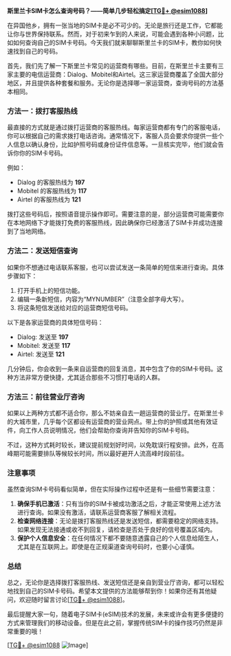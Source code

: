 **斯里兰卡SIM卡怎么查询号码？——简单几步轻松搞定[[TG💪+ @esim1088](https://t.me/s/esim1088)]**

在异国他乡，拥有一张当地的SIM卡是必不可少的。无论是旅行还是工作，它都能让你与世界保持联系。然而，对于初来乍到的人来说，可能会遇到各种小问题，比如如何查询自己的SIM卡号码。今天我们就来聊聊斯里兰卡的SIM卡，教你如何快速找到自己的号码。

首先，我们先了解一下斯里兰卡常见的运营商有哪些。目前，在斯里兰卡主要有三家主要的电信运营商：Dialog、Mobitel和Airtel。这三家运营商覆盖了全国大部分地区，并且提供各种套餐和服务。无论你是选择哪一家运营商，查询号码的方法基本相同。

### 方法一：拨打客服热线

最直接的方式就是通过拨打运营商的客服热线。每家运营商都有专门的客服电话，你可以根据自己的需求拨打电话咨询。通常情况下，客服人员会要求你提供一些个人信息以确认身份，比如护照号码或身份证件信息等。一旦核实完毕，他们就会告诉你你的SIM卡号码。

例如：
- Dialog 的客服热线为 **197**
- Mobitel 的客服热线为 **117**
- Airtel 的客服热线为 **121**

拨打这些号码后，按照语音提示操作即可。需要注意的是，部分运营商可能需要你在本地网络下才能拨打免费的客服热线，因此确保你已经激活了SIM卡并成功连接到了当地网络。

### 方法二：发送短信查询

如果你不想通过电话联系客服，也可以尝试发送一条简单的短信来进行查询。具体步骤如下：

1. 打开手机上的短信功能。
2. 编辑一条新短信，内容为“MYNUMBER”（注意全部字母大写）。
3. 将这条短信发送给对应的运营商短信号码。

以下是各家运营商的具体短信号码：
- Dialog: 发送至 **197**
- Mobitel: 发送至 **117**
- Airtel: 发送至 **121**

几分钟后，你会收到一条来自运营商的回复消息，其中包含了你的SIM卡号码。这种方法非常方便快捷，尤其适合那些不习惯打电话的人群。

### 方法三：前往营业厅咨询

如果以上两种方式都不适合你，那么不妨亲自去一趟运营商的营业厅。在斯里兰卡的大城市里，几乎每个区都设有运营商的营业网点。带上你的护照或其他有效证件，向工作人员说明情况，他们会帮助你查询并告知你的SIM卡号码。

不过，这种方式耗时较长，建议提前规划好时间，以免耽误行程安排。此外，在高峰期可能需要排队等候较长时间，所以最好避开人流高峰时段前往。

### 注意事项

虽然查询SIM卡号码看似简单，但在实际操作过程中还是有一些细节需要注意：

1. **确保手机已激活**：只有当你的SIM卡被成功激活之后，才能正常使用上述方法进行查询。如果没有激活，请联系运营商客服了解相关流程。
2. **检查网络连接**：无论是拨打客服热线还是发送短信，都需要稳定的网络支持。如果发现无法接通或收不到回复，请检查是否处于良好的信号覆盖区域内。
3. **保护个人信息安全**：在任何情况下都不要随意透露自己的个人信息给陌生人，尤其是在互联网上。即使是在正规渠道查询号码时，也要小心谨慎。

### 总结

总之，无论你是选择拨打客服热线、发送短信还是亲自到营业厅咨询，都可以轻松地找到自己的SIM卡号码。希望本文提供的方法能够帮到你！如果你还有其他疑问，欢迎随时留言讨论[[TG💪+ @esim1088](https://t.me/s/esim1088)]。

最后提醒大家一句，随着电子SIM卡(eSIM)技术的发展，未来或许会有更多便捷的方式来管理我们的移动设备。但是在此之前，掌握传统SIM卡的操作技巧仍然是非常重要的哦！

[[TG💪+ @esim1088](https://t.me/s/esim1088) ![Image](https://i.postimg.cc/4NQfJmqS/Snipaste-2025-05-13-00-14-12.png)]